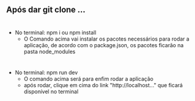## Após dar git clone ...
#
- No terminal: npm i ou npm install  
    - O Comando acima vai instalar os pacotes necessários para rodar a aplicação, de acordo com o package.json, os pacotes ficarão na pasta node_modules
#
- No terminal: npm run dev 
    - O comando acima será para enfim rodar a aplicação
    - após rodar, clique em cima do link "http://localhost..." que ficará disponível no terminal 